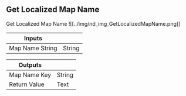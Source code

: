 ## Get Localized Map Name
Get Localized Map Name
![[../img/nd_img_GetLocalizedMapName.png]]

|Inputs||
|--|--|
| Map Name String | String |

|Outputs||
|--|--|
| Map Name Key | String |
| Return Value | Text |
